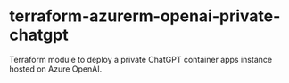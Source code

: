 # terraform-azurerm-openai-private-chatgpt
Terraform module to deploy a private ChatGPT container apps instance hosted on Azure OpenAI.
